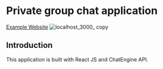 # Private group chat application
[Example Website](https://chat-erkhem.netlify.app/)
![localhost_3000_ copy](https://github.com/erkhemtugsB/ChatApp/assets/123017902/c59e4ca0-783b-456d-9c7b-056f07f5ff43)

## Introduction
This application is built with React JS and ChatEngine API.
